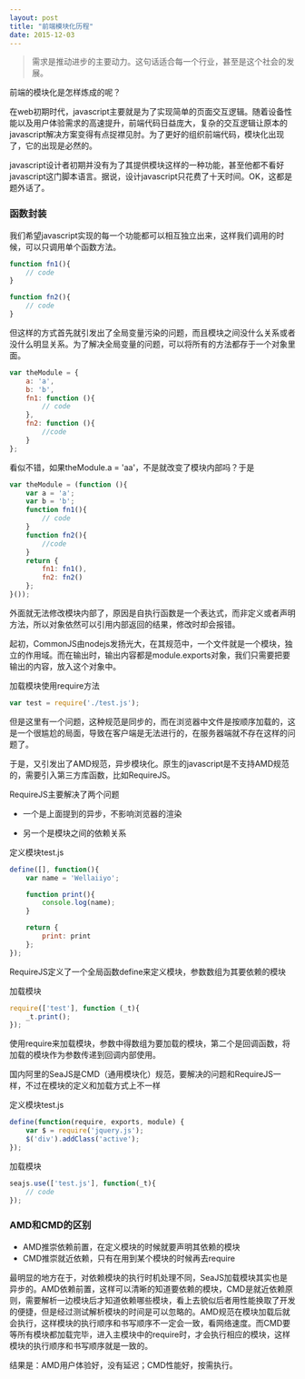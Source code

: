 ```yaml
---
layout: post
title: "前端模块化历程"
date: 2015-12-03
---
```


> 需求是推动进步的主要动力。这句话适合每一个行业，甚至是这个社会的发展。

前端的模块化是怎样炼成的呢？

在web初期时代，javascript主要就是为了实现简单的页面交互逻辑。随着设备性能以及用户体验需求的高速提升，前端代码日益庞大，复杂的交互逻辑让原本的javascript解决方案变得有点捉襟见肘。为了更好的组织前端代码，模块化出现了，它的出现是必然的。

javascript设计者初期并没有为了其提供模块这样的一种功能，甚至他都不看好javascript这门脚本语言。据说，设计javascript只花费了十天时间。OK，这都是题外话了。

### 函数封装

我们希望javascript实现的每一个功能都可以相互独立出来，这样我们调用的时候，可以只调用单个函数方法。

```javascript
function fn1(){
	// code
}

function fn2(){
	// code
}
```

但这样的方式首先就引发出了全局变量污染的问题，而且模块之间没什么关系或者没什么明显关系。为了解决全局变量的问题，可以将所有的方法都存于一个对象里面。

```javascript
var theModule = {
	a: 'a',
	b: 'b',
	fn1: function (){
		// code
	},
	fn2: function (){
		//code
	}
};
```

看似不错，如果theModule.a = 'aa'，不是就改变了模块内部吗？于是

```javascript
var theModule = (function (){
	var a = 'a';
	var b = 'b';
	function fn1(){
		// code
	}
	function fn2(){
		//code
	}
	return {
		fn1: fn1(),
		fn2: fn2()
	};
}());
```

外面就无法修改模块内部了，原因是自执行函数是一个表达式，而非定义或者声明方法，所以对象依然可以引用内部返回的结果，修改时却会报错。

起初，CommonJS由nodejs发扬光大，在其规范中，一个文件就是一个模块，独立的作用域。而在输出时，输出内容都是module.exports对象，我们只需要把要输出的内容，放入这个对象中。

加载模块使用require方法

```javascript
var test = require('./test.js');
```

但是这里有一个问题，这种规范是同步的，而在浏览器中文件是按顺序加载的，这是一个很尴尬的局面，导致在客户端是无法进行的，在服务器端就不存在这样的问题了。

于是，又引发出了AMD规范，异步模块化。原生的javascript是不支持AMD规范的，需要引入第三方库函数，比如RequireJS。

RequireJS主要解决了两个问题

- 一个是上面提到的异步，不影响浏览器的渲染

- 另一个是模块之间的依赖关系

定义模块test.js

```javascript
define([], function(){
	var name = 'Wellaiiyo';

	function print(){
		console.log(name);
	}

	return {
		print: print
	};
});
```

RequireJS定义了一个全局函数define来定义模块，参数数组为其要依赖的模块

加载模块

```javascript
require(['test'], function (_t){
	_t.print();
});
```

使用require来加载模块，参数中得数组为要加载的模块，第二个是回调函数，将加载的模块作为参数传递到回调内部使用。

国内阿里的SeaJS是CMD（通用模块化）规范，要解决的问题和RequireJS一样，不过在模块的定义和加载方式上不一样

定义模块test.js

```javascript
define(function(require, exports, module) {
  	var $ = require('jquery.js');
  	$('div').addClass('active');
});
```

加载模块

```javascript
seajs.use(['test.js'], function(_t){
	// code
});
```

### AMD和CMD的区别

- AMD推崇依赖前置，在定义模块的时候就要声明其依赖的模块
- CMD推崇就近依赖，只有在用到某个模块的时候再去require

最明显的地方在于，对依赖模块的执行时机处理不同，SeaJS加载模块其实也是异步的。AMD依赖前置，这样可以清晰的知道要依赖的模块，CMD是就近依赖原则，需要解析一边模块后才知道依赖哪些模块，看上去貌似后者用性能换取了开发的便捷，但是经过测试解析模块的时间是可以忽略的。AMD规范在模块加载后就会执行，这样模块的执行顺序和书写顺序不一定会一致，看网络速度。而CMD要等所有模块都加载完毕，进入主模块中的require时，才会执行相应的模块，这样模块的执行顺序和书写顺序就是一致的。

结果是：AMD用户体验好，没有延迟；CMD性能好，按需执行。
